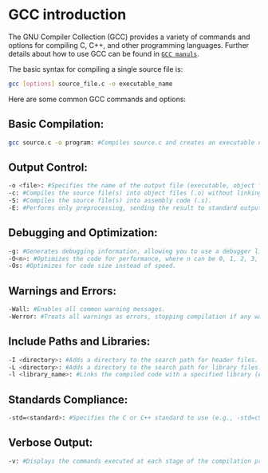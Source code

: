 # GCC introduction
The GNU Compiler Collection (GCC) provides a variety of commands and options for compiling C, C++, and other programming languages. Further details about how to use GCC can be found in [`GCC manuls`](https://gcc.gnu.org/onlinedocs/gcc-15.2.0/gcc/Option-Summary.html).

The basic syntax for compiling a single source file is:

```bash
gcc [options] source_file.c -o executable_name
```

Here are some common GCC commands and options:

## Basic Compilation:
```bash
gcc source.c -o program: #Compiles source.c and creates an executable named program.
```
## Output Control:
```bash
-o <file>: #Specifies the name of the output file (executable, object file, etc.).
-c: #Compiles the source file(s) into object files (.o) without linking. This is useful for compiling multiple source files separately before linking them.
-S: #Compiles the source file(s) into assembly code (.s).
-E: #Performs only preprocessing, sending the result to standard output. 
```

## Debugging and Optimization:
```bash
-g: #Generates debugging information, allowing you to use a debugger like GDB.
-O<n>: #Optimizes the code for performance, where n can be 0, 1, 2, 3, s, or fast (e.g., -O2). Higher numbers generally mean more aggressive optimization.
-Os: #Optimizes for code size instead of speed.
```
## Warnings and Errors:
```bash
-Wall: #Enables all common warning messages.
-Werror: #Treats all warnings as errors, stopping compilation if any warnings occur.
```

## Include Paths and Libraries:
```bash
-I <directory>: #Adds a directory to the search path for header files.
-L <directory>: #Adds a directory to the search path for library files.
-l <library_name>: #Links the compiled code with a specified library (e.g., -lm for the math library).
``` 
## Standards Compliance:
```bash
-std=<standard>: #Specifies the C or C++ standard to use (e.g., -std=c99, -std=c++11).
```
## Verbose Output:
```bash
-v: #Displays the commands executed at each stage of the compilation process and the compiler version.
```
